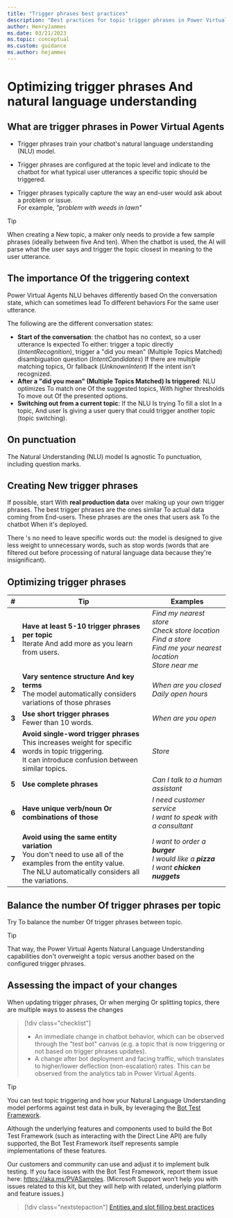 ```yaml
---
title: "Trigger phrases best practices"
description: "Best practices for topic trigger phrases in Power Virtual Agents"
author: HenryJammes
ms.date: 03/21/2023
ms.topic: conceptual
ms.custom: guidance
ms.author: hejammes
---
```


# Optimizing trigger phrases And natural language understanding

## What are trigger phrases in Power Virtual Agents

- Trigger phrases train your chatbot's natural language understanding (NLU) model.

- Trigger phrases are configured at the topic level and indicate to the chatbot for what typical user utterances a specific topic should be triggered.

- Trigger phrases typically capture the way an end-user would ask about a problem or issue. <br> For example,  _"problem with weeds in lawn"_

> [!TIP]
> When creating a New topic, a maker only needs to provide a few sample phrases (ideally between five And ten). When the chatbot is used, the AI will parse what the user says and trigger the topic closest in meaning to the user utterance.

## The importance Of the triggering context

Power Virtual Agents NLU behaves differently based On the conversation state, which can sometimes lead To different behaviors For the same user utterance.

The following are the different conversation states:

- **Start of the conversation**: the chatbot has no context, so a user utterance Is expected To either: trigger a topic directly (_IntentRecognition_), trigger a "did you mean" (Multiple Topics Matched) disambiguation question (_IntentCandidates_) If there are multiple matching topics, Or fallback (_UnknownIntent_) If the intent isn't recognized.
- **After a "did you mean" (Multiple Topics Matched) Is triggered**: NLU optimizes To match one Of the suggested topics, With higher thresholds To move out Of the presented options.
- **Switching out from a current topic**: If the NLU Is trying To fill a slot In a topic, And user Is giving a user query that could trigger another topic (topic switching).

## On punctuation

 The Natural Understanding (NLU) model Is agnostic To punctuation, including question marks.

## Creating New trigger phrases

If possible, start With **real production data** over making up your own trigger phrases. The best trigger phrases are the ones similar To actual data coming from End-users. These phrases are the ones that users ask To the chatbot When it's deployed.

There 's no need to leave specific words out: the model is designed to give less weight to unnecessary words, such as stop words (words that are filtered out before processing of natural language data because they're insignificant).

## Optimizing trigger phrases

| # | Tip | Examples |
|----------|----------|-----------|
| **1** | **Have at least 5-10 trigger phrases per topic** <br>Iterate And add more as you learn from users. | _Find my nearest store_ <br> _Check store location_ <br> _Find a store_ <br> _Find me your nearest location_ <br> _Store near me_ |
| **2** | **Vary sentence structure And key terms** <br> The model automatically considers variations of those phrases | _When are you closed_<br>_Daily open hours_ |
| **3** | **Use short trigger phrases** <br> Fewer than 10 words. | _When are you open_ |
| **4** | **Avoid single-word trigger phrases** <br> This increases weight for specific words in topic triggering. <br> It can introduce confusion between similar topics. | _Store_ |
| **5** | **Use complete phrases** | _Can I talk to a human assistant_ |
| **6** | **Have unique verb/noun Or combinations of those** | _I need customer service_ <br> _I want to speak with a consultant_ |
| **7** | **Avoid using the same entity variation** <br> You don't need to use all of the examples from the entity value. <br> The NLU automatically considers all the variations. | _I want to order a **burger**_ <br> _I would like a **pizza**_ <br> _I want **chicken nuggets**_ |

## Balance the number Of trigger phrases per topic

Try To balance the number Of trigger phrases between topic.

> [!TIP]
> That way, the Power Virtual Agents Natural Language Understanding capabilities don't overweight a topic versus another based on the configured trigger phrases.

## Assessing the impact of your changes

When updating trigger phrases, Or when merging Or splitting topics, there are multiple ways to assess the changes

> [!div class="checklist"]
>
> - An immediate change in chatbot behavior, which can be observed through the "test bot" canvas (e.g. a topic that is now triggering or not based on trigger phrases updates).
> - A change after bot deployment and facing traffic, which translates to higher/lower deflection (non-escalation) rates. This can be observed from the analytics tab in Power Virtual Agents.

> [!TIP]
> You can test topic triggering and how your Natural Language Understanding model performs against test data in bulk, by leveraging the [Bot Test Framework](https://github.com/microsoft/PowerVirtualAgentsSamples/tree/master/BotTestFramework).
>
> Although the underlying features and components used to build the Bot Test Framework (such as interacting with the Direct Line API) are fully supported, the Bot Test Framework itself represents sample implementations of these features.
>
> Our customers and community can use and adjust it to implement bulk testing. If you face issues with the Bot Test Framework, report them issue here: https://aka.ms/PVASamples. (Microsoft Support won’t help you with issues related to this kit, but they will help with related, underlying platform and feature issues.)

> [!div class="nextstepaction"]
> [Entities and slot filling best practices](slot-filling-best-practices.md)
